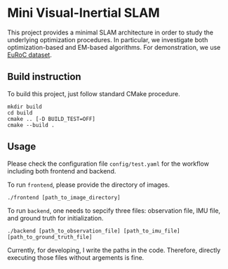# Mini Visual-Inertial SLAM

This project provides a minimal SLAM architecture in order to study the underlying optimization procedures. In particular, we investigate both optimization-based and EM-based algorithms. For demonstration, we use [EuRoC dataset](https://projects.asl.ethz.ch/datasets/doku.php?id=kmavvisualinertialdatasets#the_euroc_mav_dataset).

## Build instruction

To build this project, just follow standard CMake procedure.
```
mkdir build
cd build
cmake .. [-D BUILD_TEST=OFF]
cmake --build .
```

## Usage

Please check the configuration file `config/test.yaml` for the workflow including both frontend and backend.

To run `frontend`, please provide the directory of images.
```
./frontend [path_to_image_directory]
```

To run `backend`, one needs to sepcify three files: observation file, IMU file, and ground truth for initialization.
```
./backend [path_to_observation_file] [path_to_imu_file] [path_to_ground_truth_file]
```

Currently, for developing, I write the paths in the code. Therefore, directly executing those files without argements is fine.